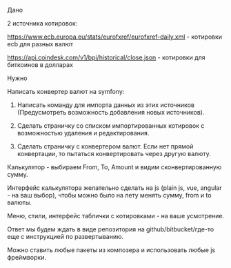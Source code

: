 Дано

2 источника котировок:

https://www.ecb.europa.eu/stats/eurofxref/eurofxref-daily.xml - котировки ecb для разных валют

https://api.coindesk.com/v1/bpi/historical/close.json - котировки для биткоинов в долларах

Нужно

Написать конвертер валют на symfony:

1) Написать команду для импорта данных из этих источников (Предусмотреть возможность добавления новых источников).

2) Сделать страничку со списком импортированных котировок с возможностью удаления и редактирования.

3) Сделать страничку с конвертером валют. Если нет прямой конвертации, то пытаться конвертировать через другую валюту.

Калькулятор - выбираем From, To, Amount и видим cконвертированную сумму.

Интерфейс калькулятора желательно сделать на js (plain js, vue, angular - на ваш выбор), чтобы можно было на лету менять сумму, from и to валюты.

Меню, стили, интерфейс таблички с котировками - на ваше усмотрение.

Ответ мы будем ждать в виде репозитория на github/bitbucket/где-то еще с инструкцией по развертыванию.

Можно ставить любые пакеты из композера и использовать любые js фреймворки.
